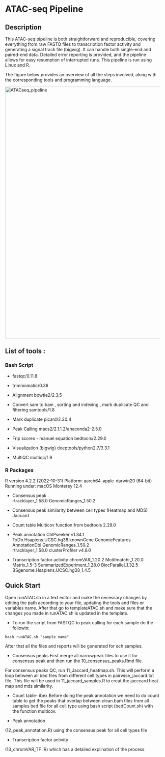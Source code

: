 # ATAC-seq Pipeline

## Description 

This ATAC-seq pipeline is both straightforward and reproducible, covering everything from raw FASTQ files to transcription factor activity and generating a signal track file (bigwig). It can handle both single-end and paired-end data. Detailed error reporting is provided, and the pipeline allows for easy resumption of interrupted runs. This pipeline is run using Linux and R.

The figure below provides an overview of all the steps involved, along with the corresponding tools and programming language.

<img width="819" alt="ATACseq_pipeline" src="https://user-images.githubusercontent.com/114663482/232249040-fdc83234-737b-4942-8b00-508094ca3c0c.png">

## List of tools : 

### Bash Script

* fastqc/0.11.8
* trimmomatic/0.38

* Alignment 
bowtie2/2.3.5

* Convert sam to bam , sorting and indexing , mark duplicate QC and filtering 
samtools/1.8

* Mark duplicate 
picard/2.20.4

* Peak Calling
macs2/2.1.1.2/anaconda2-2.5.0

* Frip scores - manuel equation
bedtools/2.29.0

* Visualization (bigwig)
 deeptools/python2.7/3.3.1

* MultiQC
multiqc/1.9


### R Packages
R version 4.2.2 (2022-10-31)
Platform: aarch64-apple-darwin20 (64-bit)
Running under: macOS Monterey 12.4

* Consensus peak  
rtracklayer_1.58.0 
GenomicRanges_1.50.2  
* Consensus peak similarity between cell types (Heatmap and MDS)
Jaccard

* Count table 
Multicov function from bedtools 2.29.0

* Peak annotation 
ChIPseeker v1.34.1
TxDb.Hsapiens.UCSC.hg38.knownGene
GenomicFeatures
 AnnotationDbi
GenomicRanges_1.50.2  
rtracklayer_1.58.0 
clusterProfiler v4.6.0

* Transcription factor activity 
chromVAR_1.20.2 
Motifmatchr_1.20.0
Matrix_1.5-3
SummarizedExperiment_1.28.0
BiocParallel_1.32.5
BSgenome.Hsapiens.UCSC.hg38_1.4.5 

## Quick Start

Open runATAC.sh in a text editor and make the necessary changes by editing the path according to your file, updating the tools and files or variables name. After that go to templateATAC.sh and make sure that the changes you made in runATAC.sh is updated in the template. 

* To run the script from FASTQC to peak calling for each sample do the followin:
```
bash runATAC.sh "sample name"
```
After that all the files and reports will be generated for ech samples.

 
* Consensus peaks
First merge all narrowpeak files to use it for consensus peak and then run the  10_consensus_peaks.Rmd file.

For consensus peaks QC, run 11_Jaccard_heatmap.sh. This will perform a loop between all bed files from different cell types in pairwise_jaccard.txt file. This file will be used in 11_jaccard_samples.R  to creat the jacccard heat map and mds similarity.

* Count table- ibex
Before doing the peak annotation we need to do count table to get the peaks that overlap between clean.bam files from all samples bed file for all cell type using bash script (bedCount.sh) with the function multicov. 


* Peak annotation 

(12_peak_annotation.R) using the consensus peak for all cell types file

* Transcription factor activity

 (13_chromVAR_TF .R) which has a detailed explination of the process




